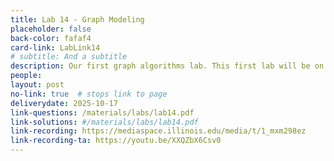 ```yaml
---
title: Lab 14 - Graph Modeling
placeholder: false
back-color: fafaf4
card-link: LabLink14
# subtitle: And a subtitle
description: Our first graph algorithms lab. This first lab will be on formulating logic puzzles as graphing problems that can be solved using simple search algos.  
people:
layout: post
no-link: true  # stops link to page 
deliverydate: 2025-10-17
link-questions: /materials/labs/lab14.pdf
link-solutions: #/materials/labs/lab14.pdf
link-recording: https://mediaspace.illinois.edu/media/t/1_mxm298ez
link-recording-ta: https://youtu.be/XXQZbX6Csv0
---
```










